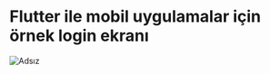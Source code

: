 # Flutter ile mobil uygulamalar için örnek login ekranı


![Adsız](https://user-images.githubusercontent.com/73295089/196817364-873187a5-c6a1-45f2-8acf-d80388ea2c88.png)
